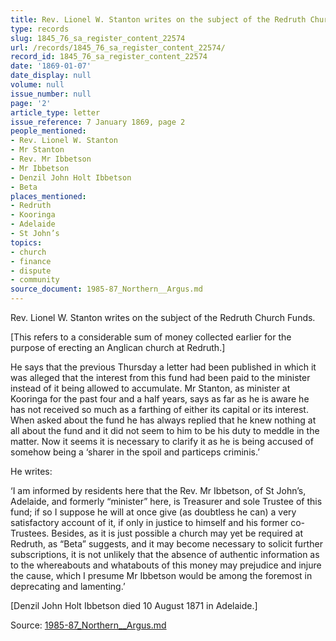 ```yaml
---
title: Rev. Lionel W. Stanton writes on the subject of the Redruth Church Funds.
type: records
slug: 1845_76_sa_register_content_22574
url: /records/1845_76_sa_register_content_22574/
record_id: 1845_76_sa_register_content_22574
date: '1869-01-07'
date_display: null
volume: null
issue_number: null
page: '2'
article_type: letter
issue_reference: 7 January 1869, page 2
people_mentioned:
- Rev. Lionel W. Stanton
- Mr Stanton
- Rev. Mr Ibbetson
- Mr Ibbetson
- Denzil John Holt Ibbetson
- Beta
places_mentioned:
- Redruth
- Kooringa
- Adelaide
- St John’s
topics:
- church
- finance
- dispute
- community
source_document: 1985-87_Northern__Argus.md
---
```


Rev. Lionel W. Stanton writes on the subject of the Redruth Church Funds.

[This refers to a considerable sum of money collected earlier for the purpose of erecting an Anglican church at Redruth.]

He says that the previous Thursday a letter had been published in which it was alleged that the interest from this fund had been paid to the minister instead of it being allowed to accumulate.  Mr Stanton, as minister at Kooringa for the past four and a half years, says as far as he is aware he has not received so much as a farthing of either its capital or its interest.  When asked about the fund he has always replied that he knew nothing at all about the fund and it did not seem to him to be his duty to meddle in the matter.  Now it seems it is necessary to clarify it as he is being accused of somehow being a ‘sharer in the spoil and particeps criminis.’

He writes:

‘I am informed by residents here that the Rev. Mr Ibbetson, of St John’s, Adelaide, and formerly “minister” here, is Treasurer and sole Trustee of this fund; if so I suppose he will at once give (as doubtless he can) a very satisfactory account of it, if only in justice to himself and his former co-Trustees.  Besides, as it is just possible a church may yet be required at Redruth, as “Beta” suggests, and it may become necessary to solicit further subscriptions, it is not unlikely that the absence of authentic information as to the whereabouts and whatabouts of this money may prejudice and injure the cause, which I presume Mr Ibbetson would be among the foremost in deprecating and lamenting.’

[Denzil John Holt Ibbetson died 10 August 1871 in Adelaide.]

Source: [1985-87_Northern__Argus.md](/downloads/markdown/1985-87_Northern__Argus.md)
